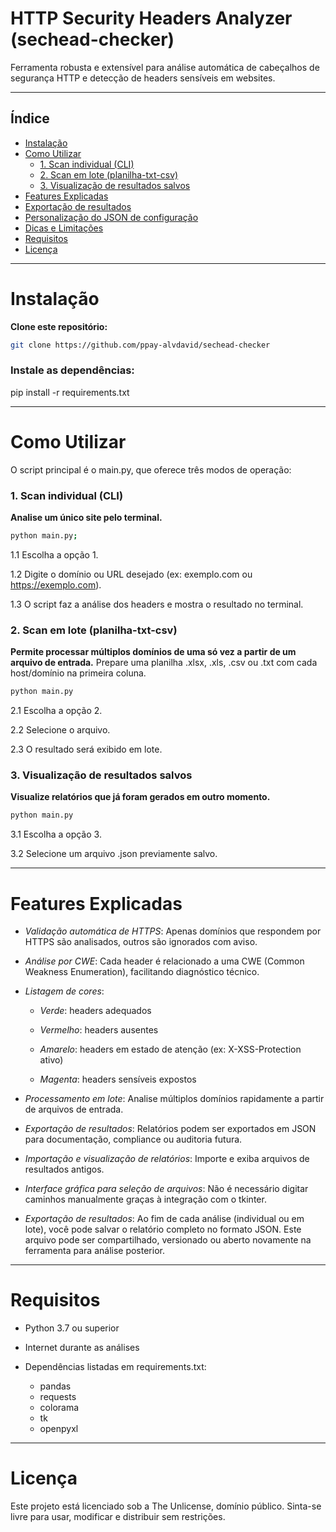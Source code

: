 # HTTP Security Headers Analyzer (sechead-checker)

Ferramenta robusta e extensível para análise automática de cabeçalhos de segurança HTTP e detecção de headers sensíveis em websites.  

---

## Índice

- [Instalação](#instalação)
- [Como Utilizar](#como-utilizar)
  - [1. Scan individual (CLI)](#1-scan-individual-cli)
  - [2. Scan em lote (planilha-txt-csv)](#2-scan-em-lote-planilha-txt-csv)
  - [3. Visualização de resultados salvos](#3-visualização-de-resultados-salvos)
- [Features Explicadas](#features-explicadas)
- [Exportação de resultados](#exportação-de-resultados)
- [Personalização do JSON de configuração](#personalização-do-json-de-configuração)
- [Dicas e Limitações](#dicas-e-limitações)
- [Requisitos](#requisitos)
- [Licença](#licença)

---

# Instalação

**Clone este repositório:**
   ```bash
   git clone https://github.com/ppay-alvdavid/sechead-checker
   ```

### Instale as dependências:
pip install -r requirements.txt

---
# Como Utilizar
O script principal é o main.py, que oferece três modos de operação:

### 1. Scan individual (CLI)
**Analise um único site pelo terminal.** 
```bash
python main.py;
```
1.1 Escolha a opção 1.

1.2 Digite o domínio ou URL desejado (ex: exemplo.com ou https://exemplo.com).

1.3 O script faz a análise dos headers e mostra o resultado no terminal.

### 2. Scan em lote (planilha-txt-csv)
**Permite processar múltiplos domínios de uma só vez a partir de um arquivo de entrada.** Prepare uma planilha .xlsx, .xls, .csv ou .txt com cada host/domínio na primeira coluna.

```bash
python main.py
```

2.1 Escolha a opção 2.

2.2 Selecione o arquivo.

2.3 O resultado será exibido em lote.

### 3. Visualização de resultados salvos
**Visualize relatórios que já foram gerados em outro momento.**

```bash
python main.py
```

3.1 Escolha a opção 3.

3.2 Selecione um arquivo .json previamente salvo.

---

# Features Explicadas

- *Validação automática de HTTPS*: Apenas domínios que respondem por HTTPS são analisados, outros são ignorados com aviso.

- *Análise por CWE*: Cada header é relacionado a uma CWE (Common Weakness Enumeration), facilitando diagnóstico técnico.

- *Listagem de cores*:

  - *Verde*: headers adequados

  - *Vermelho*: headers ausentes

  - *Amarelo*: headers em estado de atenção (ex: X-XSS-Protection ativo)

  - *Magenta*: headers sensíveis expostos

- *Processamento em lote*: Analise múltiplos domínios rapidamente a partir de arquivos de entrada.

- *Exportação de resultados*: Relatórios podem ser exportados em JSON para documentação, compliance ou auditoria futura.

- *Importação e visualização de relatórios*: Importe e exiba arquivos de resultados antigos.

- *Interface gráfica para seleção de arquivos*: Não é necessário digitar caminhos manualmente graças à integração com o tkinter.

- *Exportação de resultados*: Ao fim de cada análise (individual ou em lote), você pode salvar o relatório completo no formato JSON. Este arquivo pode ser compartilhado, versionado ou aberto novamente na ferramenta para análise posterior.

---

# Requisitos
- Python 3.7 ou superior

- Internet durante as análises

- Dependências listadas em requirements.txt:
  - pandas
  - requests
  - colorama
  - tk
  - openpyxl

---

# Licença
Este projeto está licenciado sob a The Unlicense, domínio público.
Sinta-se livre para usar, modificar e distribuir sem restrições.

